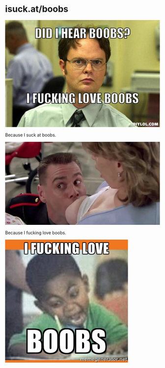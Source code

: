 # isuck.at/boobs

![Do I hear boobs?](./do-i-hear-boobs.jpg)

Because I suck at boobs.

![Yes, I suck at boobs!](./boobs-jim.png)

Because I fucking love boobs.

![I fucking love boobs](./i-fucking-love-boobs.jpg)

